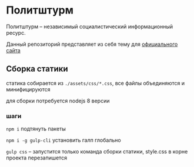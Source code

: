 Политштурм
==========

Политштурм – независимый социалистический информационный ресурс.

Данный репозиторий представляет из себя тему для [официального сайта][site]

[site]: https://politsturm.com


## Сборка статики
статика собирается из `./assets/css/*.css`, все файлы объединяются и минифицируются

для сборки потребуется nodejs 8 версии

### шаги
`npm i` подтянуть пакеты

`npm i -g gulp-cli` установить галп глобально

`gulp css` – запустится только команда сборки статики, style.css в корне проекта перезапишется

